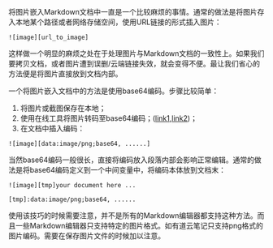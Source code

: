 将图片嵌入Markdown文档中一直是一个比较麻烦的事情。通常的做法是将图片存入本地某个路径或者网络存储空间，使用URL链接的形式插入图片：

```
![image][url_to_image]

```

这样做一个明显的麻烦之处在于处理图片与Markdown文档的一致性上。如果我们要拷贝文档，或者图片遭到误删/云端链接失效，就会变得不便。最让我们省心的方法便是将图片直接放到文档内部。

一个将图片嵌入文档中的方法是使用base64编码。步骤比较简单：  
1. 将图片或截图保存在本地；  
2. 使用在线工具将图片转码至base64编码；\([link1](http://imgbase64.duoshitong.com/),[link2](http://tool.css-js.com/base64.html)\)；  
3. 在文档中插入编码：

```
![image][data:image/png;base64, ......]

```

当然base64编码一般很长，直接将编码放入段落内部会影响正常编辑。通常的做法是将base64编码定义到一个中间变量中，将编码本体放到文档末：

```
![image][tmp]your document here ...

[tmp]:data:image/png;base64, ......

```

使用该技巧的时候需要注意，并不是所有的Markdown编辑器都支持这种方法。而且一些Markdown编辑器只支持特定的图片格式。如有道云笔记只支持png格式的图片编码。需要在保存图片文件的时候加以注意。

